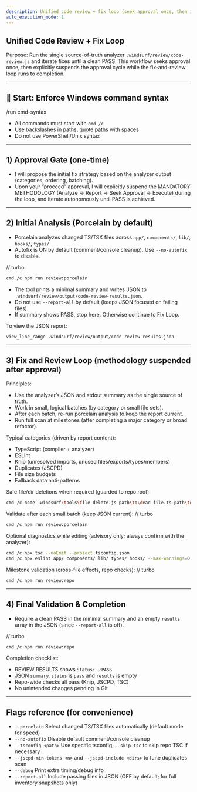 ```yaml
---
description: Unified code review + fix loop (seek approval once, then iterate to PASS)
auto_execution_mode: 1
---
```


## Unified Code Review + Fix Loop

Purpose: Run the single source-of-truth analyzer `.windsurf/review/code-review.js` and iterate fixes until a clean PASS. This workflow seeks approval once, then explicitly suspends the approval cycle while the fix-and-review loop runs to completion.

---
## 🚦 Start: Enforce Windows command syntax
/run cmd-syntax

- All commands must start with `cmd /c`
- Use backslashes in paths, quote paths with spaces
- Do not use PowerShell/Unix syntax

---
## 1) Approval Gate (one-time)
- I will propose the initial fix strategy based on the analyzer output (categories, ordering, batching).
- Upon your “proceed” approval, I will explicitly suspend the MANDATORY METHODOLOGY (Analyze → Report → Seek Approval → Execute) during the loop, and iterate autonomously until PASS is achieved.

---
## 2) Initial Analysis (Porcelain by default)
- Porcelain analyzes changed TS/TSX files across `app/`, `components/`, `lib/`, `hooks/`, `types/`.
- Autofix is ON by default (comment/console cleanup). Use `--no-autofix` to disable.

// turbo
```bash
cmd /c npm run review:porcelain
```

- The tool prints a minimal summary and writes JSON to `.windsurf/review/output/code-review-results.json`.
- Do not use `--report-all` by default (keeps JSON focused on failing files).
- If summary shows PASS, stop here. Otherwise continue to Fix Loop.

To view the JSON report:
```bash
view_line_range .windsurf/review/output/code-review-results.json
```

---
## 3) Fix and Review Loop (methodology suspended after approval)
Principles:
- Use the analyzer’s JSON and stdout summary as the single source of truth.
- Work in small, logical batches (by category or small file sets).
- After each batch, re-run porcelain analysis to keep the report current.
- Run full scan at milestones (after completing a major category or broad refactor).

Typical categories (driven by report content):
- TypeScript (compiler + analyzer)
- ESLint
- Knip (unresolved imports, unused files/exports/types/members)
- Duplicates (JSCPD)
- File size budgets
- Fallback data anti-patterns

Safe file/dir deletions when required (guarded to repo root):
```bash
cmd /c node .windsurf\tools\file-delete.js path\to\dead-file.ts path\to\stale-dir
```

Validate after each small batch (keep JSON current):
// turbo
```bash
cmd /c npm run review:porcelain
```

Optional diagnostics while editing (advisory only; always confirm with the analyzer):
```bash
cmd /c npx tsc --noEmit --project tsconfig.json
cmd /c npx eslint app/ components/ lib/ types/ hooks/ --max-warnings=0
```

Milestone validation (cross-file effects, repo checks):
// turbo
```bash
cmd /c npm run review:repo
```

---
## 4) Final Validation & Completion
- Require a clean PASS in the minimal summary and an empty `results` array in the JSON (since `--report-all` is off).

// turbo
```bash
cmd /c npm run review:repo
```

Completion checklist:
- REVIEW RESULTS shows `Status: ✅PASS`
- JSON `summary.status` is `pass` and `results` is empty
- Repo-wide checks all pass (Knip, JSCPD, TSC)
- No unintended changes pending in Git

---
## Flags reference (for convenience)
- `--porcelain` Select changed TS/TSX files automatically (default mode for speed)
- `--no-autofix` Disable default comment/console cleanup
- `--tsconfig <path>` Use specific tsconfig; `--skip-tsc` to skip repo TSC if necessary
- `--jscpd-min-tokens <n>` and `--jscpd-include <dirs>` to tune duplicates scan
- `--debug` Print extra timing/debug info
- `--report-all` Include passing files in JSON (OFF by default; for full inventory snapshots only)
